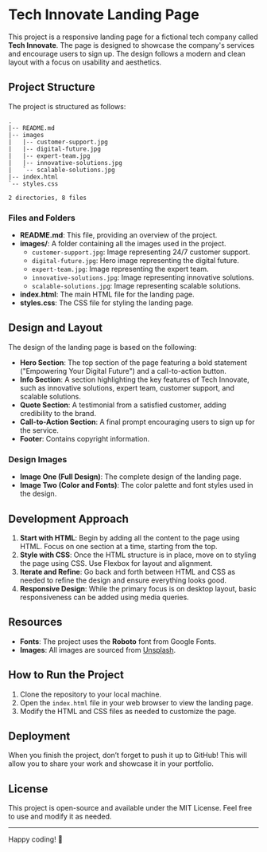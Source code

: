 # Tech Innovate Landing Page

This project is a responsive landing page for a fictional tech company called **Tech Innovate**. The page is designed to showcase the company's services and encourage users to sign up. The design follows a modern and clean layout with a focus on usability and aesthetics.

## Project Structure

The project is structured as follows:

```
.
|-- README.md
|-- images
|   |-- customer-support.jpg
|   |-- digital-future.jpg
|   |-- expert-team.jpg
|   |-- innovative-solutions.jpg
|   `-- scalable-solutions.jpg
|-- index.html
`-- styles.css

2 directories, 8 files
```

### Files and Folders

- **README.md**: This file, providing an overview of the project.
- **images/**: A folder containing all the images used in the project.
  - `customer-support.jpg`: Image representing 24/7 customer support.
  - `digital-future.jpg`: Hero image representing the digital future.
  - `expert-team.jpg`: Image representing the expert team.
  - `innovative-solutions.jpg`: Image representing innovative solutions.
  - `scalable-solutions.jpg`: Image representing scalable solutions.
- **index.html**: The main HTML file for the landing page.
- **styles.css**: The CSS file for styling the landing page.

## Design and Layout

The design of the landing page is based on the following:

- **Hero Section**: The top section of the page featuring a bold statement ("Empowering Your Digital Future") and a call-to-action button.
- **Info Section**: A section highlighting the key features of Tech Innovate, such as innovative solutions, expert team, customer support, and scalable solutions.
- **Quote Section**: A testimonial from a satisfied customer, adding credibility to the brand.
- **Call-to-Action Section**: A final prompt encouraging users to sign up for the service.
- **Footer**: Contains copyright information.

### Design Images

- **Image One (Full Design)**: The complete design of the landing page.
- **Image Two (Color and Fonts)**: The color palette and font styles used in the design.

## Development Approach

1. **Start with HTML**: Begin by adding all the content to the page using HTML. Focus on one section at a time, starting from the top.
2. **Style with CSS**: Once the HTML structure is in place, move on to styling the page using CSS. Use Flexbox for layout and alignment.
3. **Iterate and Refine**: Go back and forth between HTML and CSS as needed to refine the design and ensure everything looks good.
4. **Responsive Design**: While the primary focus is on desktop layout, basic responsiveness can be added using media queries.

## Resources

- **Fonts**: The project uses the **Roboto** font from Google Fonts.
- **Images**: All images are sourced from [Unsplash](https://unsplash.com/).

## How to Run the Project

1. Clone the repository to your local machine.
2. Open the `index.html` file in your web browser to view the landing page.
3. Modify the HTML and CSS files as needed to customize the page.

## Deployment

When you finish the project, don’t forget to push it up to GitHub! This will allow you to share your work and showcase it in your portfolio.

## License

This project is open-source and available under the MIT License. Feel free to use and modify it as needed.

---

Happy coding! 🚀